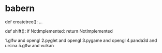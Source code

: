 # babern

def createtree(): ...

def shift():
if NotImplemented: return NotImplemented

1.glfw and opengl
2.pyglet and opengl
3.pygame and opengl
4.panda3d and ursina
5.glfw and vulkan
